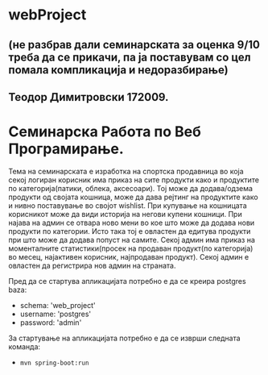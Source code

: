 # webProject

## (не разбрав дали семинарската за оценка 9/10 треба да се прикачи, па ја поставувам со цел помала компликација и недоразбирање) 

## Теодор Димитровски 172009.

#   Семинарска Работа по Веб Програмирање.

Тема на семинарската е изработка на спортска продавница во која секој логиран корисник има приказ на сите продукти 
како и продуктите по категорија(патики, облека, аксесоари). Тој може да додава/одзема продукти од својата кошница, може да дава рејтинг на
продуктите како и нивно поставување во својoт wishlist. При купување на кошницата корисникот може да види историја на негови купени кошници.
При најава на админ се отвара ново мени во кое што може да додава нови продукти по категории. Исто така тој е овластен да едитува продукти
при што може да додава попуст на самите. Секој админ има приказ на моменталните статистики(просек на продаван продукт(по категорија) во месец,
најактивен корисник, најпродаван продукт). Секој админ е овластен да регистрира нов админ на страната.

Пред да се стартува апликацијата потребно е да се креира postgres baza:

* schema:   'web_project'
* username: 'postgres'
* password: 'admin'

За стартување на апликацијата потребно е да се изврши следната команда:

* `mvn spring-boot:run`



